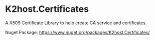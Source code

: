 
# K2host.Certificates

A X509 Certificate Library to help create CA service and certificates.

Nuget Package: https://www.nuget.org/packages/K2host.Certificates/

